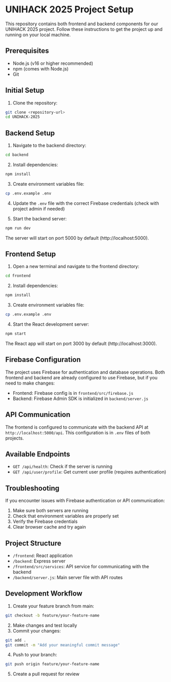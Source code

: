 # UNIHACK 2025 Project Setup

This repository contains both frontend and backend components for our UNIHACK 2025 project. Follow these instructions to get the project up and running on your local machine.

## Prerequisites

- Node.js (v16 or higher recommended)
- npm (comes with Node.js)
- Git

## Initial Setup

1. Clone the repository:
```bash
git clone <repository-url>
cd UNIHACK-2025
```

## Backend Setup

1. Navigate to the backend directory:
```bash
cd backend
```

2. Install dependencies:
```bash
npm install
```

3. Create environment variables file:
```bash
cp .env.example .env
```

4. Update the `.env` file with the correct Firebase credentials (check with project admin if needed)

5. Start the backend server:
```bash
npm run dev
```

The server will start on port 5000 by default (http://localhost:5000).

## Frontend Setup

1. Open a new terminal and navigate to the frontend directory:
```bash
cd frontend
```

2. Install dependencies:
```bash
npm install
```

3. Create environment variables file:
```bash
cp .env.example .env
```

4. Start the React development server:
```bash
npm start
```

The React app will start on port 3000 by default (http://localhost:3000).

## Firebase Configuration

The project uses Firebase for authentication and database operations. Both frontend and backend are already configured to use Firebase, but if you need to make changes:

- Frontend: Firebase config is in `frontend/src/firebase.js`
- Backend: Firebase Admin SDK is initialized in `backend/server.js`

## API Communication

The frontend is configured to communicate with the backend API at `http://localhost:5000/api`. This configuration is in `.env` files of both projects.

## Available Endpoints

- `GET /api/health`: Check if the server is running
- `GET /api/user/profile`: Get current user profile (requires authentication)

## Troubleshooting

If you encounter issues with Firebase authentication or API communication:

1. Make sure both servers are running
2. Check that environment variables are properly set
3. Verify the Firebase credentials
4. Clear browser cache and try again

## Project Structure

- `/frontend`: React application
- `/backend`: Express server
- `/frontend/src/services`: API service for communicating with the backend
- `/backend/server.js`: Main server file with API routes

## Development Workflow

1. Create your feature branch from main:
```bash
git checkout -b feature/your-feature-name
```

2. Make changes and test locally
3. Commit your changes:
```bash
git add .
git commit -m "Add your meaningful commit message"
```

4. Push to your branch:
```bash
git push origin feature/your-feature-name
```

5. Create a pull request for review
